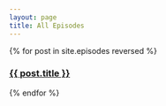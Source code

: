 ```yaml
---
layout: page
title: All Episodes
---
```


  {% for post in site.episodes reversed %}
  <article>
    <h3>
      <a href="{{ post.url }}">
        {{ post.title }}
      </a>
    </h3>
  </article>
{% endfor %}
